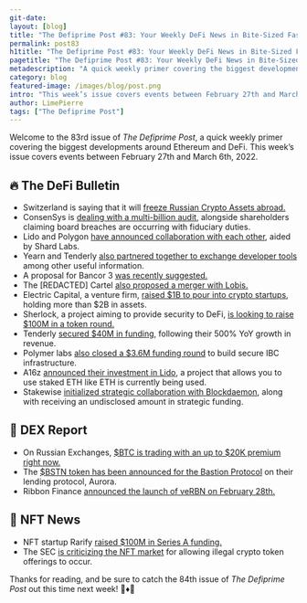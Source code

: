 ```yaml
---
git-date:
layout: [blog]
title: "The Defiprime Post #83: Your Weekly DeFi News in Bite-Sized Fashion"
permalink: post83
h1title: "The Defiprime Post #83: Your Weekly DeFi News in Bite-Sized Fashion"
pagetitle: "The Defiprime Post #83: Your Weekly DeFi News in Bite-Sized Fashion"
metadescription: "A quick weekly primer covering the biggest developments around Ethereum and DeFi. This week’s issue covers events between February 27th and March 6th, 2022"
category: blog
featured-image: /images/blog/post.png
intro: "This week’s issue covers events between February 27th and March 6th, 2022"
author: LimePierre
tags: ["The Defiprime Post"]
---
```


Welcome to the 83rd issue of _The Defiprime Post_, a quick weekly primer covering the biggest developments around Ethereum and DeFi. This week’s issue covers events between February 27th and March 6th, 2022.

## 🔥 The DeFi Bulletin

- Switzerland is saying that it will [freeze Russian Crypto Assets abroad.](https://decrypt.co/94440/switzerland-says-freeze-russian-crypto-assets-report)
- ConsenSys is [dealing with a multi-billion audit](https://www.prnewswire.com/news-releases/blockchain-company-consensys-faces-multi-billion-dollar-audit-as-shareholders-claim-board-breaches-fiduciary-duties---attributed-to-arthur-falls-301493433.html), alongside shareholders claiming board breaches are occurring with fiduciary duties.
- Lido and Polygon [have announced collaboration with each other](https://blog.lido.fi/lido-for-polygon/), aided by Shard Labs.
- Yearn and Tenderly [also partnered together to exchange developer tools](https://medium.com/iearn/yearn-finance-partners-with-tenderly-to-supercharge-development-debugging-incident-analysis-6489260298a5) among other useful information.
- A proposal for Bancor 3 [was recently suggested.](https://gov.bancor.network/t/bip15-proposing-bancor-3/3445)
- The [REDACTED] Cartel [also proposed a merger with Lobis. ](https://commonwealth.im/redacted-cartel/discussion/3912-rff-merger-with-lobis)
- Electric Capital, a venture firm, [raised \$1B to pour into crypto startups](https://www.forbes.com/sites/jeffkauflin/2022/03/01/venture-firm-electric-capital-raises-1-billion-to-invest-in-crypto-startups/?sh=3bb6e56a7355), holding more than \$2B in assets.
- Sherlock, a project aiming to provide security to DeFi, [is looking to raise \$100M in a token round. ](https://www.theblockcrypto.com/post/136200/defi-security-provider-sherlock-aims-to-raise-100-million-in-token-round?utm_source=twitter&utm_medium=social)
- Tenderly [secured \$40M in funding](https://techcrunch.com/2022/03/02/blockchain-infra-startup-tenderly-raises-40m-after-seeing-500x-yoy-revenue-growth/), following their 500% YoY growth in revenue.
- Polymer labs [also closed a \$3.6M funding round](https://polymerlabs.medium.com/polymer-labs-is-excited-to-announce-its-3-6m-174553e9793b) to build secure IBC infrastructure.
- A16z [announced their investment in Lido](https://a16z.com/2022/03/03/investing-in-lido/), a project that allows you to use staked ETH like ETH is currently being used.
- Stakewise [initialized strategic collaboration with Blockdaemon](https://stakewise.medium.com/building-liquid-staking-for-institutional-defi-strategic-investment-from-blockdaemon-boldstart-5a7f3bc504f9), along with receiving an undisclosed amount in strategic funding.

## 💱 DEX Report

- On Russian Exchanges, [$BTC is trading with an up to $20K premium right now. ](https://twitter.com/defiprime/status/1498513577677709312)
- The [\$BSTN token has been announced for the Bastion Protocol](https://bastionprotocol.medium.com/introducing-bstn-the-bastion-protocol-token-72de35cca9d9?s=09) on their lending protocol, Aurora.
- Ribbon Finance [announced the launch of veRBN on February 28th.](https://ribbonfinance.medium.com/verbn-is-live-d88a36933413)

## 💎 NFT News

- NFT startup Rarify [raised \$100M in Series A funding. ](https://www.forbes.com/sites/abrambrown/2022/03/03/nft-startup-rarify-raises-100m-series-a-while-contending-with-4-employees-stuck-in-ukraine/?sh=145b5ae94caa)
- The SEC [is criticizing the NFT market](https://www.bloomberg.com/news/articles/2022-03-02/sec-scrutinizes-nft-market-over-illegal-crypto-token-offerings) for allowing illegal crypto token offerings to occur.

Thanks for reading, and be sure to catch the 84th issue of _The_ _Defiprime Post_ out this time next week! 👋♦️👋
